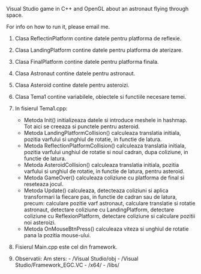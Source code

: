 Visual Studio game in C++ and OpenGL about an astronaut flying through space.

For info on how to run it, please email me.


1. Clasa ReflectinPlatform contine datele pentru platforma de reflexie.
2. Clasa LandingPlatform contine datele pentru platforma de aterizare.
3. Clasa FinalPlatform contine datele pentru platforma finala.
4. Clasa Astronaut contine datele pentru astronaut.
5. Clasa Asteroid contine datele pentru asteroizi.
6. Clasa Tema1 contine variabilele, obiectele si functiile necesare temei.
7. In fisierul Tema1.cpp:
	- Metoda Init() initializeaza datele si introduce meshele in hashmap. Tot aici se creeaza
	  si punctele pentru asteroid.
	- Metoda LandingPlatformCollision() calculeaza translatia initiala, 
	  pozitia varfului si unghiul de rotatie, in functie de latura.
	- Metoda ReflectionPlatformCollision() calculeaza translatia initiala, 
	  pozitia varfului unghiul de rotatie si noul cadran, dupa coliziune, 
	  in functie de latura.
	- Metoda AsteroidCollision() calculeaza translatia initiala, pozitia varfului 
          si unghiul de rotatie, in functie de latura, pentru asteroid.
	- Metoda GameOver() calculeaza coliziune cu platforma de final si reseteaza jocul.
	- Metoda Update() calculeaza, detecteaza coliziuni si aplica transformari la fiecare pas, 
	  in functie de cadran sau de latura, precum: calculare pozitie varf astronaut,
	  calculare translatie si rotatie astronaut, detectare coliziune cu LandingPlatform,
	  detectare coliziune cu ReflexionPlatform, detectare coliziune si calculare pozitii noi asteroizi.
	- Metoda OnMouseBtnPress() calculeaza viteza si unghiul de rotatie pana la pozitia mouse-ului.

8. Fisierul Main.cpp este cel din framework.


9. Observatii: Am sters: - /Visual Studio/obj
			 - /Visual Studio/Framework_EGC.VC
			 - /x64/
			 - /libs/

